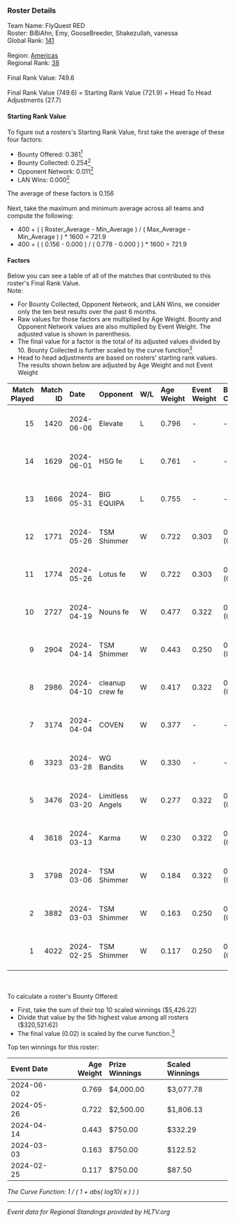 ### Roster Details<br />
Team Name: FlyQuest RED<br />
Roster: BiBiAhn, Emy, GooseBreeder, Shakezullah, vanessa<br />
Global Rank: [141](../standings_global.md)<br />
<br />
Region: [Americas]( ../standings_americas.md)<br />
Regional Rank: [38]( ../standings_americas.md)<br />
<br />
Final Rank Value:  749.6<br />
<br />
Final Rank Value (749.6) = Starting Rank Value (721.9) + Head To Head Adjustments (27.7)<br />

#### Starting Rank Value<br />
To figure out a rosters's Starting Rank Value, first take the average of these four factors:<br />
- Bounty Offered: 0.361[<sup>1</sup>](#table2)
- Bounty Collected: 0.254[<sup>2</sup>](#table1)
- Opponent Network: 0.011[<sup>2</sup>](#table1)
- LAN Wins: 0.000[<sup>2</sup>](#table1)

The average of these factors is 0.156<br />
<br />
Next, take the maximum and minimum average across all teams and compute the following:<br />
- 400 + ( ( Roster_Average - Min_Average ) / ( Max_Average - Min_Average ) ) * 1600 = 721.9
- 400 + ( ( 0.156 - 0.000 ) / ( 0.778 - 0.000 ) ) * 1600 = 721.9


#### Factors<br />
Below you can see a table of all of the matches that contributed to this roster's Final Rank Value.<br />
Note:<br />

- For Bounty Collected, Opponent Network, and LAN Wins, we consider only the ten best results over the past 6 months.
- Raw values for those factors are multiplied by Age Weight. Bounty and Opponent Network values are also multiplied by Event Weight. The adjusted value is shown in parenthesis.
- The final value for a factor is the total of its adjusted values divided by 10. Bounty Collected is further scaled by the curve function[<sup>3</sup>](#curveFunction)
- Head to head adjustments are based on rosters' starting rank values. The results shown below are adjusted by Age Weight and not Event Weight
<span id="table1"></span><br />


| Match Played | Match ID | Date       | Opponent         | W/L | Age Weight | Event Weight | Bounty Collected | Opponent Network | LAN Wins  | H2H Adj. | Roster                                           |
| -: | -: | :- | :- | :- | :- | :- | :- | :- | :- | -: | :- |
|           15 |     1420 | 2024-06-06 | Elevate          | L   | 0.796      | -            | -                | -                | -         |    -5.22 | BiBiAhn, Emy, GooseBreeder, Shakezullah, vanessa |
|           14 |     1629 | 2024-06-01 | HSG fe           | L   | 0.761      | -            | -                | -                | -         |    -9.60 | BiBiAhn, Emy, GooseBreeder, Kaoday, vanessa      |
|           13 |     1666 | 2024-05-31 | BIG EQUIPA       | L   | 0.755      | -            | -                | -                | -         |   -11.55 | BiBiAhn, Emy, GooseBreeder, Kaoday, vanessa      |
|           12 |     1771 | 2024-05-26 | TSM Shimmer      | W   | 0.722      | 0.303        | 0.020 (0.004)    | 0.191 (0.042)    | 0 (0.000) |    10.49 | BiBiAhn, Emy, GooseBreeder, Kaoday, vanessa      |
|           11 |     1774 | 2024-05-26 | Lotus fe         | W   | 0.722      | 0.303        | 0.004 (0.001)    | 0.037 (0.008)    | 0 (0.000) |     7.82 | BiBiAhn, Emy, GooseBreeder, Kaoday, vanessa      |
|           10 |     2727 | 2024-04-19 | Nouns fe         | W   | 0.477      | 0.322        | 0.003 (0.001)    | 0.032 (0.005)    | 0 (0.000) |     5.21 | BiBiAhn, Emy, GooseBreeder, Kaoday, vanessa      |
|            9 |     2904 | 2024-04-14 | TSM Shimmer      | W   | 0.443      | 0.250        | 0.020 (0.002)    | 0.191 (0.021)    | 0 (0.000) |     6.60 | BiBiAhn, Emy, GooseBreeder, Kaoday, vanessa      |
|            8 |     2986 | 2024-04-10 | cleanup crew fe  | W   | 0.417      | 0.322        | 0.002 (0.000)    | 0.020 (0.003)    | 0 (0.000) |     4.44 | BiBiAhn, Emy, GooseBreeder, Kaoday, vanessa      |
|            7 |     3174 | 2024-04-04 | COVEN            | W   | 0.377      | -            | -                | -                | 0 (0.000) |     2.71 | BiBiAhn, Emy, GooseBreeder, Kaoday, vanessa      |
|            6 |     3323 | 2024-03-28 | WG Bandits       | W   | 0.330      | -            | -                | -                | 0 (0.000) |     3.53 | BiBiAhn, Emy, GooseBreeder, Kaoday, vanessa      |
|            5 |     3476 | 2024-03-20 | Limitless Angels | W   | 0.277      | 0.322        | 0.003 (0.000)    | 0.045 (0.004)    | 0 (0.000) |     3.38 | BiBiAhn, Emy, GooseBreeder, Kaoday, vanessa      |
|            4 |     3618 | 2024-03-13 | Karma            | W   | 0.230      | 0.322        | 0.004 (0.000)    | 0.068 (0.005)    | 0 (0.000) |     2.90 | BiBiAhn, Emy, GooseBreeder, Kaoday, vanessa      |
|            3 |     3798 | 2024-03-06 | TSM Shimmer      | W   | 0.184      | 0.322        | 0.020 (0.001)    | 0.191 (0.011)    | 0 (0.000) |     2.75 | BiBiAhn, Emy, GooseBreeder, Kaoday, vanessa      |
|            2 |     3882 | 2024-03-03 | TSM Shimmer      | W   | 0.163      | 0.250        | 0.020 (0.001)    | 0.191 (0.008)    | -         |     2.48 | BiBiAhn, Emy, GooseBreeder, Kaoday, vanessa      |
|            1 |     4022 | 2024-02-25 | TSM Shimmer      | W   | 0.117      | 0.250        | 0.020 (0.001)    | 0.191 (0.006)    | -         |     1.79 | BiBiAhn, Emy, GooseBreeder, Kaoday, vanessa      |

<br />
<span id="table2"></span><br />
To calculate a roster's Bounty Offered:<br />

- First, take the sum of their top 10 scaled winnings ($5,426.22)
- Divide that value by the 5th highest value among all rosters ($320,521.62)
- The final value (0.02) is scaled by the curve function.[<sup>3</sup>](#curveFunction)

Top ten winnings for this roster:<br />

| Event Date | Age Weight | Prize Winnings | Scaled Winnings |
| :- | -: | :- | :- |
| 2024-06-02 |      0.769 | $4,000.00      | $3,077.78       |
| 2024-05-26 |      0.722 | $2,500.00      | $1,806.13       |
| 2024-04-14 |      0.443 | $750.00        | $332.29         |
| 2024-03-03 |      0.163 | $750.00        | $122.52         |
| 2024-02-25 |      0.117 | $750.00        | $87.50          |


<span id="curveFunction"></span>_The Curve Function: 1 / ( 1 + abs( log10( x ) ) )_<br />

---
_Event data for Regional Standings provided by HLTV.org_<br />
